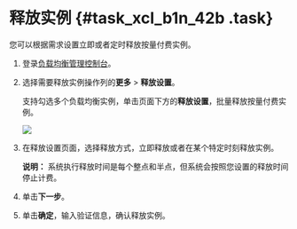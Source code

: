 # 释放实例 {#task_xcl_b1n_42b .task}

您可以根据需求设置立即或者定时释放按量付费实例。

1.  登录[负载均衡管理控制台](https://slb.console.aliyun.com/slb/cn-hangzhou)。
2.  选择需要释放实例操作列的**更多** \> **释放设置**。 

    支持勾选多个负载均衡实例，单击页面下方的**释放设置**，批量释放按量付费实例。

    ![](http://static-aliyun-doc.oss-cn-hangzhou.aliyuncs.com/assets/img/16162/15676487367450_zh-CN.png)

3.  在释放设置页面，选择释放方式，立即释放或者在某个特定时刻释放实例。 

    **说明：** 系统执行释放时间是每个整点和半点，但系统会按照您设置的释放时间停止计费。

4.  单击**下一步**。
5.  单击**确定**，输入验证信息，确认释放实例。

